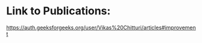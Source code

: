 # Link to Publications:  
https://auth.geeksforgeeks.org/user/Vikas%20Chitturi/articles#improvement
